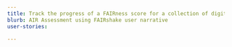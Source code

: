 ```yaml
---
title: Track the progress of a FAIRness score for a collection of digital objects over time.
blurb: AIR Assessment using FAIRshake user narrative
user-stories:

---
```

